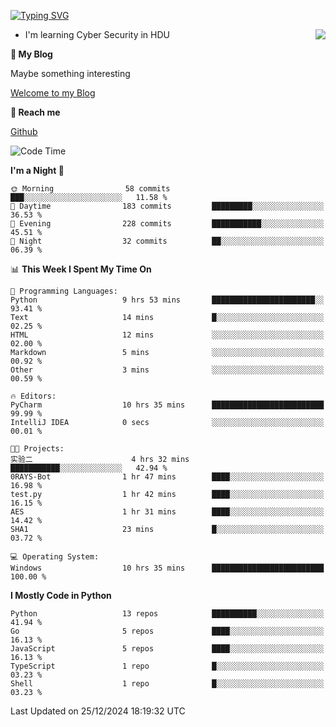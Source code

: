 [![Typing SVG](https://readme-typing-svg.herokuapp.com?font=Fira+Code&pause=1000&random=false&width=450&height=60&lines=Hello+%F0%9F%91%8B%F0%9F%8F%BB;I'm+JBNRZ)](https://git.io/typing-svg)

<a href="#">
  <img align="right" src="https://github-readme-stats.vercel.app/api?username=JBNRZ&show_icons=true&bg_color=15,f2f7fd,E0EAFC" />
</a>

- I'm learning Cyber Security in HDU

 **🌱 My Blog**

Maybe something interesting

[Welcome to my Blog](https://jbnrz.com.cn/)

 **💬 Reach me** 

[Github](https://github.com/JBNRZ)


<!--START_SECTION:waka-->
![Code Time](http://img.shields.io/badge/Code%20Time-786%20hrs%2051%20mins-blue)

**I'm a Night 🦉** 

```text
🌞 Morning                58 commits          ███░░░░░░░░░░░░░░░░░░░░░░   11.58 % 
🌆 Daytime                183 commits         █████████░░░░░░░░░░░░░░░░   36.53 % 
🌃 Evening                228 commits         ███████████░░░░░░░░░░░░░░   45.51 % 
🌙 Night                  32 commits          ██░░░░░░░░░░░░░░░░░░░░░░░   06.39 % 
```


📊 **This Week I Spent My Time On** 

```text
💬 Programming Languages: 
Python                   9 hrs 53 mins       ███████████████████████░░   93.41 % 
Text                     14 mins             █░░░░░░░░░░░░░░░░░░░░░░░░   02.25 % 
HTML                     12 mins             ░░░░░░░░░░░░░░░░░░░░░░░░░   02.00 % 
Markdown                 5 mins              ░░░░░░░░░░░░░░░░░░░░░░░░░   00.92 % 
Other                    3 mins              ░░░░░░░░░░░░░░░░░░░░░░░░░   00.59 % 

🔥 Editors: 
PyCharm                  10 hrs 35 mins      █████████████████████████   99.99 % 
IntelliJ IDEA            0 secs              ░░░░░░░░░░░░░░░░░░░░░░░░░   00.01 % 

🐱‍💻 Projects: 
实验二                      4 hrs 32 mins       ███████████░░░░░░░░░░░░░░   42.94 % 
0RAYS-Bot                1 hr 47 mins        ████░░░░░░░░░░░░░░░░░░░░░   16.98 % 
test.py                  1 hr 42 mins        ████░░░░░░░░░░░░░░░░░░░░░   16.15 % 
AES                      1 hr 31 mins        ████░░░░░░░░░░░░░░░░░░░░░   14.42 % 
SHA1                     23 mins             █░░░░░░░░░░░░░░░░░░░░░░░░   03.72 % 

💻 Operating System: 
Windows                  10 hrs 35 mins      █████████████████████████   100.00 % 
```

**I Mostly Code in Python** 

```text
Python                   13 repos            ██████████░░░░░░░░░░░░░░░   41.94 % 
Go                       5 repos             ████░░░░░░░░░░░░░░░░░░░░░   16.13 % 
JavaScript               5 repos             ████░░░░░░░░░░░░░░░░░░░░░   16.13 % 
TypeScript               1 repo              █░░░░░░░░░░░░░░░░░░░░░░░░   03.23 % 
Shell                    1 repo              █░░░░░░░░░░░░░░░░░░░░░░░░   03.23 % 
```




 Last Updated on 25/12/2024 18:19:32 UTC
<!--END_SECTION:waka-->
